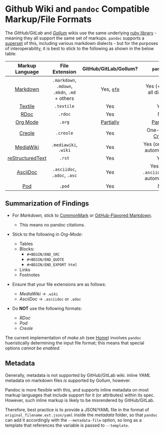 # Github Wiki and `pandoc` Compatible Markup/File Formats

The *GitHub/GitLab* and *[Gollum](https://github.com/gollum/gollum)* wikis use the same underlying [ruby library](https://github.com/github/markup#markups) - meaning they all support the same set of markups. `pandoc` supports a [superset](https://github.com/jgm/pandoc/blob/main/src/Text/Pandoc/App/FormatHeuristics.hs#L38) of this, including various markdown dialects - but for the purposes of interoperability, it is best to stick to the following as shown in the below table:

| Markup Language | File Extension | GitHub/GitLab/Gollum? | `pandoc`? |
| :---: | :---: | :---: | :---: |
| [Markdown](http://daringfireball.net/projects/markdown/) | `.markdown`, `.mdown`, `.mkdn`, `.md` + others | Yes, [`gfm`](https://github.github.com/gfm/) | Yes (+others, all dialects) |
|  [Textile](https://www.promptworks.com/textile) | `.textile` | Yes | Yes |
| [RDoc](https://ruby.github.io/rdoc/) | `.rdoc` | Yes | No |
| [Org Mode](http://orgmode.org/) | `.org` | [Partially](https://github.com/wallyqs/org-ruby#current-status) | [Partially](https://pandoc.org/org.html) |
| [Creole](http://wikicreole.org/) | `.creole` | Yes | One-Way → [Creole](https://pandoc.org/) |
| [MediaWiki](http://www.mediawiki.org/wiki/Help:Formatting) | `.mediawiki`, `.wiki` | Yes | Yes (only `.wiki` automatically)|
| [reStructuredText](http://docutils.sourceforge.net/rst.html) | `.rst` | Yes | Yes |
| [AsciiDoc](https://asciidoc.org) | `.asciidoc`, `.adoc`, `.asc` | Yes | Yes (only `.asciidoc`/`.adoc` automatically) |
| [Pod](http://search.cpan.org/dist/perl/pod/perlpod.pod) | `.pod` | Yes | No |

## Summarization of Findings

- For *Markdown,* stick to [CommonMark](https://commonmark.org/) or [GitHub-Flavored Markdown](https://github.github.com/gfm/).
    - This means no pandoc citations.

- Stick to the following in *Org-Mode*:
    - Tables
    - Blocks:
        - `#+BEGIN/END_SRC`
        - `#+BEGIN/END_QUOTE`
        - `#+BEGIN/END_EXPORT html`
    - Links
    - Footnotes

- Ensure that your file extensions are as follows:
    - *MediaWiki* → `.wiki`
    - *AsciiDoc* → `.asciidoc` or `.adoc`

- Do **NOT** use the following formats:
    - *RDoc*
    - *Pod*
    - *Creole*

The current implementation of *make.sh* (see [Home](Home.md)) involves `pandoc` hueristically determining the input file format; this means that special options *cannot be enabled.*
## Metadata

Generally, metadata is not supported by GitHub/GitLab wiki. inline *YAML* metadata on markdown files *is* supported by Gollum, however.

Pandoc is more flexible with this, and supports inline metadata on most markup languages that include support for it (or attributes) within its spec. However, such inline markup is likely to be misrendered by GitHub/GitLab.

Therefore, best practice is to provide a JSON/YAML file in the format of `original_filename.ext.json/yaml` inside the *metadata* folder, so that `pandoc` can add it accordingly with the `--metadata-file` option, so long as a template that references the variable is passed to `--template`.